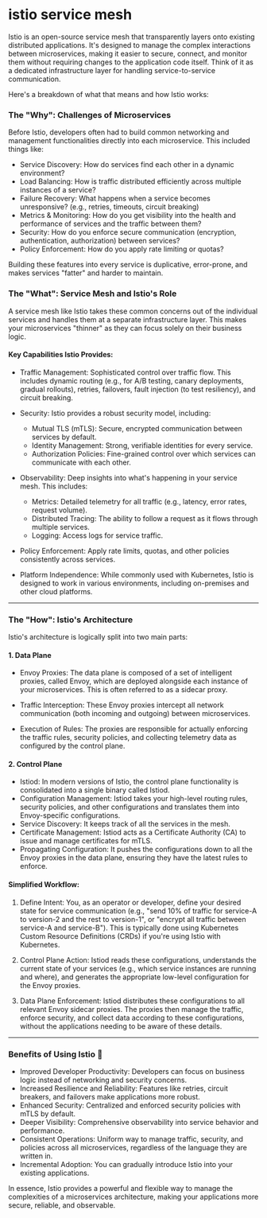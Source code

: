 # istio service mesh

Istio is an open-source service mesh that transparently layers onto existing distributed applications. It's designed to manage the complex interactions between microservices, making it easier to secure, connect, and monitor them without requiring changes to the application code itself. Think of it as a dedicated infrastructure layer for handling service-to-service communication.


Here's a breakdown of what that means and how Istio works:

### The "Why": Challenges of Microservices
Before Istio, developers often had to build common networking and management functionalities directly into each microservice. This included things like:

- Service Discovery: How do services find each other in a dynamic environment?
- Load Balancing: How is traffic distributed efficiently across multiple instances of a service?
- Failure Recovery: What happens when a service becomes unresponsive? (e.g., retries, timeouts, circuit breaking)
- Metrics & Monitoring: How do you get visibility into the health and performance of services and the traffic between them?
- Security: How do you enforce secure communication (encryption, authentication, authorization) between services?
- Policy Enforcement: How do you apply rate limiting or quotas?

Building these features into every service is duplicative, error-prone, and makes services "fatter" and harder to maintain.

### The "What": Service Mesh and Istio's Role
A service mesh like Istio takes these common concerns out of the individual services and handles them at a separate infrastructure layer. This makes your microservices "thinner" as they can focus solely on their business logic.


#### Key Capabilities Istio Provides:

- Traffic Management: Sophisticated control over traffic flow. This includes dynamic routing (e.g., for A/B testing, canary deployments, gradual rollouts), retries, failovers, fault injection (to test resiliency), and circuit breaking.

- Security: Istio provides a robust security model, including:
    - Mutual TLS (mTLS): Secure, encrypted communication between services by default.
    - Identity Management: Strong, verifiable identities for every service.
    - Authorization Policies: Fine-grained control over which services can communicate with each other.
- Observability: Deep insights into what's happening in your service mesh. This includes: 
   - Metrics: Detailed telemetry for all traffic (e.g., latency, error rates, request volume).
   - Distributed Tracing: The ability to follow a request as it flows through multiple services.
   - Logging: Access logs for service traffic.
- Policy Enforcement: Apply rate limits, quotas, and other policies consistently across services.
- Platform Independence: While commonly used with Kubernetes, Istio is designed to work in various environments, including on-premises and other cloud platforms.
---
### The "How": Istio's Architecture
Istio's architecture is logically split into two main parts:

#### 1. Data Plane
- Envoy Proxies: The data plane is composed of a set of intelligent proxies, called Envoy, which are deployed alongside each instance of your microservices. This is often referred to as a sidecar proxy.

- Traffic Interception: These Envoy proxies intercept all network communication (both incoming and outgoing) between microservices.
- Execution of Rules: The proxies are responsible for actually enforcing the traffic rules, security policies, and collecting telemetry data as configured by the control plane.
#### 2. Control Plane
- Istiod: In modern versions of Istio, the control plane functionality is consolidated into a single binary called Istiod.
- Configuration Management: Istiod takes your high-level routing rules, security policies, and other configurations and translates them into Envoy-specific configurations.
- Service Discovery: It keeps track of all the services in the mesh.
- Certificate Management: Istiod acts as a Certificate Authority (CA) to issue and manage certificates for mTLS.
- Propagating Configuration: It pushes the configurations down to all the Envoy proxies in the data plane, ensuring they have the latest rules to enforce.
#### Simplified Workflow:

1. Define Intent: You, as an operator or developer, define your desired state for service communication (e.g., "send 10% of traffic for service-A to version-2 and the rest to version-1", or "encrypt all traffic between service-A and service-B"). This is typically done using Kubernetes Custom Resource Definitions (CRDs) if you're using Istio with Kubernetes.

2. Control Plane Action: Istiod reads these configurations, understands the current state of your services (e.g., which service instances are running and where), and generates the appropriate low-level configuration for the Envoy proxies.
   
3. Data Plane Enforcement: Istiod distributes these configurations to all relevant Envoy sidecar proxies. The proxies then manage the traffic, enforce security, and collect data according to these configurations, without the applications needing to be aware of these details.
---
### Benefits of Using Istio 🚀
- Improved Developer Productivity: Developers can focus on business logic instead of networking and security concerns.
- Increased Resilience and Reliability: Features like retries, circuit breakers, and failovers make applications more robust.
- Enhanced Security: Centralized and enforced security policies with mTLS by default.
- Deeper Visibility: Comprehensive observability into service behavior and performance.
- Consistent Operations: Uniform way to manage traffic, security, and policies across all microservices, regardless of the language they are written in.
- Incremental Adoption: You can gradually introduce Istio into your existing applications.
  
In essence, Istio provides a powerful and flexible way to manage the complexities of a microservices architecture, making your applications more secure, reliable, and observable.
